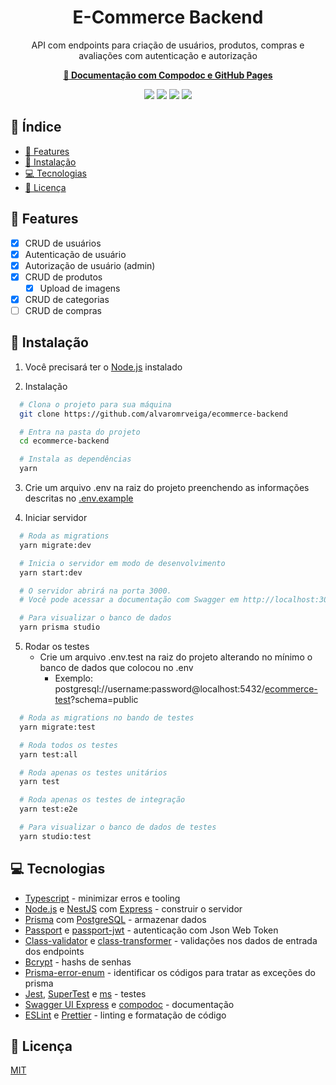 <h1 align="center">E-Commerce Backend</h1>
<p align="center">API com endpoints para criação de usuários, produtos, compras e avaliações com autenticação e autorização</p>
<p align="center"><a href="https://alvaromrveiga.github.io/ecommerce-backend/" target="_blank"><b>🔗 Documentação com Compodoc e GitHub Pages</b></a></p>

<p align="center">
  <img src="https://img.shields.io/badge/TypeScript-007ACC?style=for-the-badge&logo=typescript&logoColor=white"/>
  <img src="https://img.shields.io/badge/Node.js-339933?style=for-the-badge&logo=nodedotjs&logoColor=white"/>
  <img src="https://img.shields.io/badge/nestjs-E0234E?style=for-the-badge&logo=nestjs&logoColor=white"/>
  <img src="https://img.shields.io/badge/Prisma-3982CE?style=for-the-badge&logo=Prisma&logoColor=white"/>
</p>

## 📑 Índice
<!--ts-->
   * [📌 Features](#-features)
   * [🔧 Instalação](#-instalação)
   * [💻 Tecnologias](#-tecnologias)
   * [📄 Licença](#-licença)
<!--te-->

## 📌 Features

- [x] CRUD de usuários
-   [x] Autenticação de usuário
-   [x] Autorização de usuário (admin)
- [x] CRUD de produtos
  - [x] Upload de imagens
- [x] CRUD de categorias
- [ ] CRUD de compras

## 🔧 Instalação

1. Você precisará ter o [Node.js](https://nodejs.org/en/) instalado

2. Instalação

  ```bash
    # Clona o projeto para sua máquina
    git clone https://github.com/alvaromrveiga/ecommerce-backend

    # Entra na pasta do projeto
    cd ecommerce-backend

    # Instala as dependências
    yarn
  ```

3. Crie um arquivo .env na raiz do projeto preenchendo as informações descritas no [.env.example](https://github.com/alvaromrveiga/ecommerce-backend/blob/main/.env.example)

4. Iniciar servidor

  ```bash
    # Roda as migrations
    yarn migrate:dev 

    # Inicia o servidor em modo de desenvolvimento
    yarn start:dev

    # O servidor abrirá na porta 3000. 
    # Você pode acessar a documentação com Swagger em http://localhost:3000/api/

    # Para visualizar o banco de dados
    yarn prisma studio
  ```
  
5. Rodar os testes
    - Crie um arquivo .env.test na raiz do projeto alterando no mínimo o banco de dados que colocou no .env
      - Exemplo: postgresql://username:password@localhost:5432/<ins>ecommerce-test</ins>?schema=public
    
  ```bash
    # Roda as migrations no bando de testes
    yarn migrate:test 

    # Roda todos os testes
    yarn test:all

    # Roda apenas os testes unitários
    yarn test

    # Roda apenas os testes de integração
    yarn test:e2e

    # Para visualizar o banco de dados de testes
    yarn studio:test
  ```

## 💻 Tecnologias

- [Typescript](https://www.typescriptlang.org/) - minimizar erros e tooling
- [Node.js](https://nodejs.org/en/) e [NestJS](https://nestjs.com/) com [Express](https://expressjs.com/) - construir o servidor
- [Prisma](https://www.prisma.io/) com [PostgreSQL](https://www.postgresql.org/) - armazenar dados
- [Passport](https://www.passportjs.org/) e [passport-jwt](https://www.passportjs.org/packages/passport-jwt/) - autenticação com Json Web Token
- [Class-validator](https://github.com/typestack/class-validator) e [class-transformer](https://github.com/typestack/class-transformer) - validações nos dados de entrada dos endpoints
- [Bcrypt](https://github.com/kelektiv/node.bcrypt.js) - hashs de senhas
- [Prisma-error-enum](https://github.com/vinpac/prisma-error-enum) - identificar os códigos para tratar as exceções do prisma
- [Jest](https://jestjs.io/), [SuperTest](https://github.com/visionmedia/supertest) e [ms](https://github.com/vercel/ms) - testes
- [Swagger UI Express](https://github.com/scottie1984/swagger-ui-express) e [compodoc](https://github.com/compodoc/compodoc) - documentação
- [ESLint](https://eslint.org/) e [Prettier](https://prettier.io/) - linting e formatação de código

## 📄 Licença

[MIT](https://github.com/alvaromrveiga/ecommerce-backend/blob/main/LICENSE.md)
